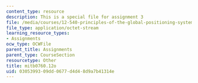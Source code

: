 ```yaml
---
content_type: resource
description: This is a special file for assignment 3
file: /media/courses/12-540-principles-of-the-global-positioning-system-spring-2012/0305399309dd0677d4d48d9a7b41314e_mitb0760.12o
file_type: application/octet-stream
learning_resource_types:
- Assignments
ocw_type: OCWFile
parent_title: Assignments
parent_type: CourseSection
resourcetype: Other
title: mitb0760.12o
uid: 03053993-09dd-0677-d4d4-8d9a7b41314e
---
```

